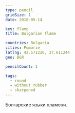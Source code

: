 ```yaml
---
type: pencil
gridSize: 1
date: 2018-05-14

key: flame
title: Bulgarian flame

countries: Bulgaria
cities: Pomorie
latlng: 42.571226, 27.611244
geo: BGR

pencilCount: 1

tags:
  - round
  - without rubber
  - sharpened
---
```


Болгарские языки пламени.
